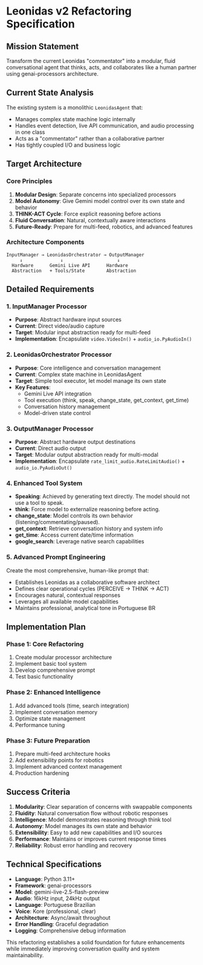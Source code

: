 # Leonidas v2 Refactoring Specification

## Mission Statement

Transform the current Leonidas "commentator" into a modular, fluid conversational agent that thinks, acts, and collaborates like a human partner using genai-processors architecture.

## Current State Analysis

The existing system is a monolithic `LeonidasAgent` that:
- Manages complex state machine logic internally
- Handles event detection, live API communication, and audio processing in one class
- Acts as a "commentator" rather than a collaborative partner
- Has tightly coupled I/O and business logic

## Target Architecture

### Core Principles
1. **Modular Design**: Separate concerns into specialized processors
2. **Model Autonomy**: Give Gemini model control over its own state and behavior
3. **THINK-ACT Cycle**: Force explicit reasoning before actions
4. **Fluid Conversation**: Natural, contextually aware interactions
5. **Future-Ready**: Prepare for multi-feed, robotics, and advanced features

### Architecture Components

```
InputManager → LeonidasOrchestrator → OutputManager
     ↓              ↓                    ↓
  Hardware      Gemini Live API      Hardware
  Abstraction   + Tools/State        Abstraction
```

## Detailed Requirements

### 1. InputManager Processor
- **Purpose**: Abstract hardware input sources
- **Current**: Direct video/audio capture
- **Target**: Modular input abstraction ready for multi-feed
- **Implementation**: Encapsulate `video.VideoIn()` + `audio_io.PyAudioIn()`

### 2. LeonidasOrchestrator Processor  
- **Purpose**: Core intelligence and conversation management
- **Current**: Complex state machine in LeonidasAgent
- **Target**: Simple tool executor, let model manage its own state
- **Key Features**:
  - Gemini Live API integration
  - Tool execution (think, speak, change_state, get_context, get_time)
  - Conversation history management
  - Model-driven state control

### 3. OutputManager Processor
- **Purpose**: Abstract hardware output destinations  
- **Current**: Direct audio output
- **Target**: Modular output abstraction ready for multi-modal
- **Implementation**: Encapsulate `rate_limit_audio.RateLimitAudio()` + `audio_io.PyAudioOut()`

### 4. Enhanced Tool System
- **Speaking**: Achieved by generating text directly. The model should not use a tool to speak.
- **think**: Force model to externalize reasoning before acting.
- **change_state**: Model controls its own behavior (listening/commentating/paused).
- **get_context**: Retrieve conversation history and system info
- **get_time**: Access current date/time information
- **google_search**: Leverage native search capabilities

### 5. Advanced Prompt Engineering
Create the most comprehensive, human-like prompt that:
- Establishes Leonidas as a collaborative software architect
- Defines clear operational cycles (PERCEIVE → THINK → ACT)
- Encourages natural, contextual responses
- Leverages all available model capabilities
- Maintains professional, analytical tone in Portuguese BR

## Implementation Plan

### Phase 1: Core Refactoring
1. Create modular processor architecture
2. Implement basic tool system
3. Develop comprehensive prompt
4. Test basic functionality

### Phase 2: Enhanced Intelligence
1. Add advanced tools (time, search integration)
2. Implement conversation memory
3. Optimize state management
4. Performance tuning

### Phase 3: Future Preparation
1. Prepare multi-feed architecture hooks
2. Add extensibility points for robotics
3. Implement advanced context management
4. Production hardening

## Success Criteria

1. **Modularity**: Clear separation of concerns with swappable components
2. **Fluidity**: Natural conversation flow without robotic responses
3. **Intelligence**: Model demonstrates reasoning through think tool
4. **Autonomy**: Model manages its own state and behavior
5. **Extensibility**: Easy to add new capabilities and I/O sources
6. **Performance**: Maintains or improves current response times
7. **Reliability**: Robust error handling and recovery

## Technical Specifications

- **Language**: Python 3.11+
- **Framework**: genai-processors
- **Model**: gemini-live-2.5-flash-preview
- **Audio**: 16kHz input, 24kHz output
- **Language**: Portuguese Brazilian
- **Voice**: Kore (professional, clear)
- **Architecture**: Async/await throughout
- **Error Handling**: Graceful degradation
- **Logging**: Comprehensive debug information

This refactoring establishes a solid foundation for future enhancements while immediately improving conversation quality and system maintainability.
